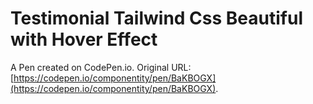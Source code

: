 # Testimonial Tailwind Css Beautiful with Hover Effect

A Pen created on CodePen.io. Original URL: [https://codepen.io/componentity/pen/BaKBOGX](https://codepen.io/componentity/pen/BaKBOGX).



